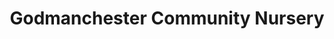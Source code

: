 ---
title: "Godmanchester Community Nursery"
url: /huntingdon/godmanchester-community-nursery/
shop: shop
---